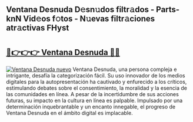 ## Ventana Desnuda D𝚎sn𝚞dos filtr𝚊dos - Parts-knN Vid𝚎os f𝚘tos - N𝚞evas filtr𝚊ciones atr𝚊ctivas FHyst

# <h2><a href="http://mb3k80t.tromn.icu/?c=Ventana+Desnuda">🔗👉👉👉 Ventana Desnuda 🔗🔗</a></h2>

[![Ventana Desnuda nuevo](https://i.imgur.com/pEAQMta.gif)](http://mb3k80t.tromn.icu/?c=Ventana+Desnuda)
Ventana Desnuda, una persona compleja e intrigante, desafía la categorización fácil. Su uso innovador de los medios digitales para la autopresentación ha cautivado y enfurecido a los críticos, estimulando debates sobre el consentimiento, la moralidad y la esencia de las comunidades en línea. A pesar de la incertidumbre de sus acciones futuras, su impacto en la cultura en línea es palpable. Impulsado por una determinación inquebrantable y un encanto innegable, el progreso de Ventana Desnuda en el ámbito digital es implacable.
